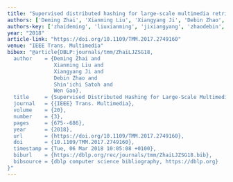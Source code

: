 ```yaml
---
title: "Supervised distributed hashing for large-scale multimedia retrieval"
authors: ['Deming Zhai', 'Xianming Liu', 'Xiangyang Ji', 'Debin Zhao', "Shin'ichi Satoh", 'Wen Gao 0001']
authors-key: ['zhaideming', 'liuxianming', 'jixiangyang', 'zhaodebin', "satohshin'ichi", 'gaowen']
year: "2018"
article-link: "https://doi.org/10.1109/TMM.2017.2749160"
venue: "IEEE Trans. Multimedia"
bibex: "@article{DBLP:journals/tmm/ZhaiLJZSG18,
  author    = {Deming Zhai and
               Xianming Liu and
               Xiangyang Ji and
               Debin Zhao and
               Shin'ichi Satoh and
               Wen Gao},
  title     = {Supervised Distributed Hashing for Large-Scale Multimedia Retrieval},
  journal   = {{IEEE} Trans. Multimedia},
  volume    = {20},
  number    = {3},
  pages     = {675--686},
  year      = {2018},
  url       = {https://doi.org/10.1109/TMM.2017.2749160},
  doi       = {10.1109/TMM.2017.2749160},
  timestamp = {Tue, 06 Mar 2018 10:05:08 +0100},
  biburl    = {https://dblp.org/rec/journals/tmm/ZhaiLJZSG18.bib},
  bibsource = {dblp computer science bibliography, https://dblp.org}
}"
---
```

